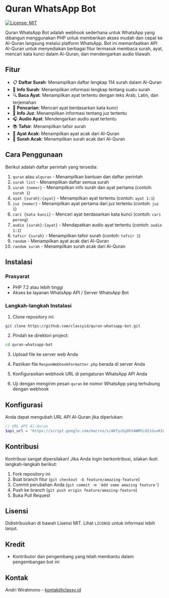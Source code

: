 # Quran WhatsApp Bot

[![License: MIT](https://img.shields.io/badge/License-MIT-yellow.svg)](https://opensource.org/licenses/MIT)

Quran WhatsApp Bot adalah webhook sederhana untuk WhatsApp yang dibangun menggunakan PHP untuk memberikan akses mudah dan cepat ke Al-Quran langsung melalui platform WhatsApp. Bot ini memanfaatkan API Al-Quran untuk menyediakan berbagai fitur termasuk membaca surah, ayat, mencari kata kunci dalam Al-Quran, dan mendengarkan audio tilawah.

## Fitur

- 📋 **Daftar Surah**: Menampilkan daftar lengkap 114 surah dalam Al-Quran
- 📖 **Info Surah**: Menampilkan informasi lengkap tentang suatu surah
- 🔍 **Baca Ayat**: Menampilkan ayat tertentu dengan teks Arab, Latin, dan terjemahan
- 🔎 **Pencarian**: Mencari ayat berdasarkan kata kunci
- 🔢 **Info Juz**: Menampilkan informasi tentang juz tertentu
- 🎧 **Audio Ayat**: Mendengarkan audio ayat tertentu
- 📚 **Tafsir**: Menampilkan tafsir surah
- 🎲 **Ayat Acak**: Menampilkan ayat acak dari Al-Quran
- 📖 **Surah Acak**: Menampilkan surah acak dari Al-Quran

## Cara Penggunaan

Berikut adalah daftar perintah yang tersedia:

1. `quran` atau `alquran` - Menampilkan bantuan dan daftar perintah
2. `surah list` - Menampilkan daftar semua surah
3. `surah {nomor}` - Menampilkan info surah dan ayat pertama (contoh: `surah 1`)
4. `ayat {surah}:{ayat}` - Menampilkan ayat tertentu (contoh: `ayat 1:1`)
5. `juz {nomor}` - Menampilkan ayat pertama dari juz tertentu (contoh: `juz 1`)
6. `cari {kata kunci}` - Mencari ayat berdasarkan kata kunci (contoh: `cari perang`)
7. `audio {surah}:{ayat}` - Mendapatkan audio ayat tertentu (contoh: `audio 1:1`)
8. `tafsir {surah}` - Menampilkan tafsir surah (contoh: `tafsir 1`)
9. `random` - Menampilkan ayat acak dari Al-Quran
10. `random surah` - Menampilkan surah acak dari Al-Quran

## Instalasi

### Prasyarat
- PHP 7.2 atau lebih tinggi
- Akses ke layanan WhatsApp API / Server WhatsApp Bot

### Langkah-langkah Instalasi

1. Clone repository ini:
```bash
git clone https://github.com/classyid/quran-whatsapp-bot.git
```

2. Pindah ke direktori project:
```bash
cd quran-whatsapp-bot
```

3. Upload file ke server web Anda

4. Pastikan file `ResponWebhookFormatter.php` berada di server Anda

5. Konfigurasikan webhook URL di pengaturan WhatsApp API Anda

6. Uji dengan mengirim pesan `quran` ke nomor WhatsApp yang terhubung dengan webhook

## Konfigurasi 

Anda dapat mengubah URL API Al-Quran jika diperlukan:

```php
// URL API Al-Quran
$api_url = "https://script.google.com/macros/s/AKfycbyDhS4WMtLO2sSvvKImE6tq4gRcazMPGPkQDzjmIu2xDAeiVnD3mdsRfAetYFvi2RQUjw/exec";
```

## Kontribusi

Kontribusi sangat dipersilakan! Jika Anda ingin berkontribusi, silakan ikuti langkah-langkah berikut:

1. Fork repository ini
2. Buat branch fitur (`git checkout -b feature/amazing-feature`)
3. Commit perubahan Anda (`git commit -m 'Add some amazing feature'`)
4. Push ke branch (`git push origin feature/amazing-feature`)
5. Buka Pull Request

## Lisensi

Didistribusikan di bawah Lisensi MIT. Lihat `LICENSE` untuk informasi lebih lanjut.

## Kredit

- Kontributor dan pengembang yang telah membantu dalam pengembangan bot ini

## Kontak

Andri Wiratmono - kontak@classy.id
